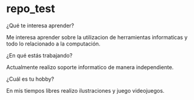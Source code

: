 # repo_test

¿Qué te interesa aprender?

Me interesa aprender sobre la utilizacion de herramientas informaticas y todo lo relacionado a la computación.

¿En qué estás trabajando?

Actualmente realizo soporte informatico de manera independiente.

¿Cuál es tu hobby? 

En mis tiempos libres realizo ilustraciones y juego videojuegos.
